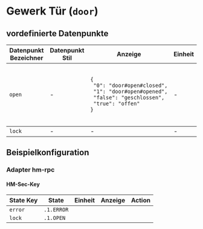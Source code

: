 
# Gewerk Tür (`door`)

## vordefinierte Datenpunkte

<table><thead><tr><th>Datenpunkt Bezeichner</th><th>Datenpunkt Stil</th><th>Anzeige</th><th>Einheit</th><th>Icon</th><th>Icon Stil</th></tr></thead>
<tbody><tr><td><code>open</code></td><td>-</td><td><code>{<br />&nbsp;&quot;0&quot;:&nbsp;&quot;door#open#closed&quot;,<br />&nbsp;&quot;1&quot;:&nbsp;&quot;door#open#opened&quot;,<br />&nbsp;&quot;false&quot;:&nbsp;&quot;geschlossen&quot;,<br />&nbsp;&quot;true&quot;:&nbsp;&quot;offen&quot;<br />}</code></td><td>-</td><td><code>{<br />&nbsp;&quot;0&quot;:&nbsp;&quot;window-closed-variant&quot;,<br />&nbsp;&quot;1&quot;:&nbsp;&quot;window-open-variant&quot;,<br />&nbsp;&quot;false&quot;:&nbsp;&quot;door-closed&quot;,<br />&nbsp;&quot;true&quot;:&nbsp;&quot;door-open&quot;<br />}</code></td><td>-</td></tr></tbody>
<tbody><tr><td><code>lock</code></td><td>-</td><td>-</td><td>-</td><td>-</td><td>-</td></tr></tbody>
</table>

## Beispielkonfiguration


### Adapter hm-rpc


#### HM-Sec-Key

<table><thead><tr>
<th>State Key</th>
<th>State</th>
<th>Einheit</th>
<th>Anzeige</th>
<th>Action</th>
</thead><tbody>
<tr>
<td><code>error</td>
<td><code>.1.ERROR</code></td>
<td><code></code></td>
<td></td>
<td><code></code></td>
</tr>
<tr>
<td><code>lock</td>
<td><code>.1.OPEN</code></td>
<td><code></code></td>
<td></td>
<td><code></code></td>
</tr>
</tbody></table>